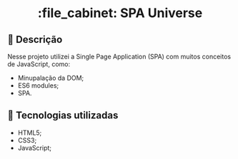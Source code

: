 <h1 align="center">:file_cabinet: SPA Universe</h1>

## :memo: Descrição
Nesse projeto utilizei a Single Page Application (SPA) com muitos conceitos de JavaScript, como:
* Minupalação da DOM;
* ES6 modules;
* SPA.

## :wrench: Tecnologias utilizadas
* HTML5;
* CSS3;
* JavaScript;
